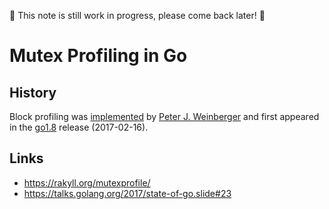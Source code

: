 🚧 This note is still work in progress, please come back later! 🚧

# Mutex Profiling in Go

## History

Block profiling was [implemented](https://go-review.googlesource.com/c/go/+/29650/) by [Peter J. Weinberger](https://en.wikipedia.org/wiki/Peter_J._Weinberger) and first appeared in the [go1.8](https://golang.org/doc/go1.8#mutex_prof) release (2017-02-16).

## Links

- https://rakyll.org/mutexprofile/
- https://talks.golang.org/2017/state-of-go.slide#23